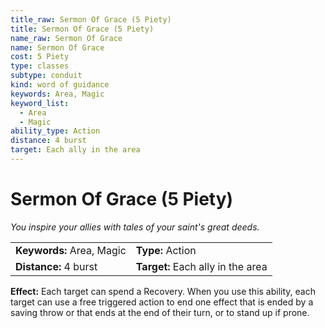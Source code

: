 ```yaml
---
title_raw: Sermon Of Grace (5 Piety)
title: Sermon Of Grace (5 Piety)
name_raw: Sermon Of Grace
name: Sermon Of Grace
cost: 5 Piety
type: classes
subtype: conduit
kind: word of guidance
keywords: Area, Magic
keyword_list:
  - Area
  - Magic
ability_type: Action
distance: 4 burst
target: Each ally in the area
---
```


# Sermon Of Grace (5 Piety)

*You inspire your allies with tales of your saint's great deeds.*

|                           |                                   |
| :------------------------ | :-------------------------------- |
| **Keywords:** Area, Magic | **Type:** Action                  |
| **Distance:** 4 burst     | **Target:** Each ally in the area |

**Effect:** Each target can spend a Recovery. When you use this ability, each target can use a free triggered action to end one effect that is ended by a saving throw or that ends at the end of their turn, or to stand up if prone.
